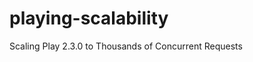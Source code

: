 playing-scalability
========================================================
Scaling Play 2.3.0 to Thousands of Concurrent Requests